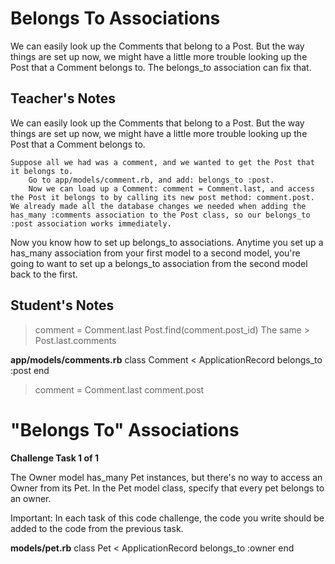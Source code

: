 # Belongs To Associations
We can easily look up the Comments that belong to a Post. But the way things are set up now, we might have a little more trouble looking up the Post that a Comment belongs to. The belongs_to association can fix that.

## Teacher's Notes

We can easily look up the Comments that belong to a Post. But the way things are set up now, we might have a little more trouble looking up the Post that a Comment belongs to.

    Suppose all we had was a comment, and we wanted to get the Post that it belongs to.
        Go to app/models/comment.rb, and add: belongs_to :post.
        Now we can load up a Comment: comment = Comment.last, and access the Post it belongs to by calling its new post method: comment.post. We already made all the database changes we needed when adding the has_many :comments association to the Post class, so our belongs_to :post association works immediately.

Now you know how to set up belongs_to associations. Anytime you set up a has_many association from your first model to a second model, you're going to want to set up a belongs_to association from the second model back to the first.


## Student's Notes

> comment = Comment.last
> Post.find(comment.post_id)
	The same > Post.last.comments

__app/models/comments.rb__
class Comment < ApplicationRecord
  belongs_to :post
end

> comment = Comment.last
> comment.post

# "Belongs To" Associations

**Challenge Task 1 of 1**

The Owner model has_many Pet instances, but there's no way to access an Owner from its Pet. In the Pet model class, specify that every pet belongs to an owner.

Important: In each task of this code challenge, the code you write should be added to the code from the previous task.

__models/pet.rb__
class Pet < ApplicationRecord
	belongs_to :owner
end
